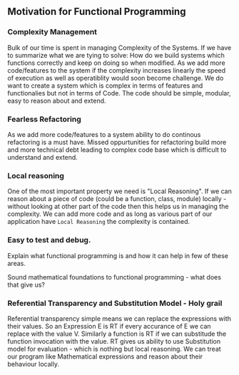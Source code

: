 ## Motivation for Functional Programming

### Complexity Management
Bulk of our time is spent in managing Complexity of the Systems. If we have to summarize what we are tying to solve:
How do we build systems which functions correctly and keep on doing so when modified.
As we add more code/features to the system if the complexity increases linearly the speed of execution as well as operatiblity would soon become challenge. We do want to create a system which is complex in terms of features and functionalies but not in terms of Code. The code should be simple, modular, easy to reason about and extend.

### Fearless Refactoring
As we add more code/features to a system ability to do continous refactoring is a must have. Missed oppurtunities for refactoring build more and more technical debt leading to complex code base which is difficult to understand and extend. 

### Local reasoning
One of the most important property we need is "Local Reasoning". If we can reason about a piece of code (could be a function, class, module) locally - without looking at other part of the code then this helps us in managing the complexity. 
We can add more code and as long as various part of our application have `Local Reasoning` the complexity is contained. 

### Easy to test and debug.

Explain what functional programming is and how it can help in few of these areas.

Sound mathematical foundations to functional programming - what does that give us?
### Referential Transparency and Substitution Model - Holy grail
Referential transparency simple means we can replace the expressions with their values. So an Expression E is RT if every accurance of E we can replace with the value V.
Similarly a function is RT if we can substitude the function invocation with the value. 
RT gives us ability to use Substitution model for evaluation - which is nothing but local reasoning. We can treat our program like Mathematical expressions and reason about their behaviour locally.



